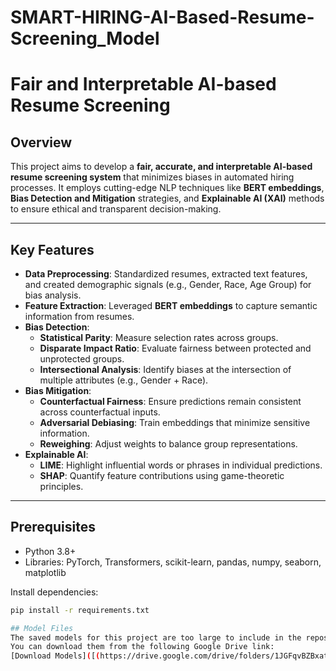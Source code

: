 # SMART-HIRING-AI-Based-Resume-Screening_Model
# Fair and Interpretable AI-based Resume Screening

## Overview

This project aims to develop a **fair, accurate, and interpretable AI-based resume screening system** that minimizes biases in automated hiring processes. It employs cutting-edge NLP techniques like **BERT embeddings**, **Bias Detection and Mitigation** strategies, and **Explainable AI (XAI)** methods to ensure ethical and transparent decision-making.

---

## Key Features

- **Data Preprocessing**: Standardized resumes, extracted text features, and created demographic signals (e.g., Gender, Race, Age Group) for bias analysis.
- **Feature Extraction**: Leveraged **BERT embeddings** to capture semantic information from resumes.
- **Bias Detection**:
  - **Statistical Parity**: Measure selection rates across groups.
  - **Disparate Impact Ratio**: Evaluate fairness between protected and unprotected groups.
  - **Intersectional Analysis**: Identify biases at the intersection of multiple attributes (e.g., Gender + Race).
- **Bias Mitigation**:
  - **Counterfactual Fairness**: Ensure predictions remain consistent across counterfactual inputs.
  - **Adversarial Debiasing**: Train embeddings that minimize sensitive information.
  - **Reweighing**: Adjust weights to balance group representations.
- **Explainable AI**:
  - **LIME**: Highlight influential words or phrases in individual predictions.
  - **SHAP**: Quantify feature contributions using game-theoretic principles.

---

## Prerequisites

- Python 3.8+
- Libraries: PyTorch, Transformers, scikit-learn, pandas, numpy, seaborn, matplotlib

Install dependencies:
```bash
pip install -r requirements.txt

## Model Files
The saved models for this project are too large to include in the repository.  
You can download them from the following Google Drive link:  
[Download Models]([(https://drive.google.com/drive/folders/1JGFqvBZBxatlnBK3EIKgoEtY2Nt8_mnk?usp=drive_link)])
